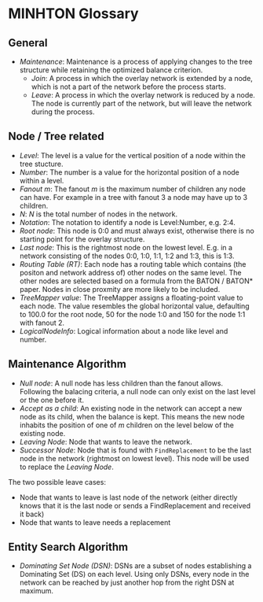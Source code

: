 # MINHTON Glossary

## General

- *Maintenance*: Maintenance is a process of applying changes to the tree structure while retaining the optimized balance criterion.
    - *Join*: A process in which the overlay network is extended by a node, which is not a part of the network before the process starts.
    - *Leave*: A process in which the overlay network is reduced by a node. The node is currently part of the network, but will leave the network during the process.
<!--- Entity Search: ...
- Swapping: ...-->

## Node / Tree related

- *Level*: The level is a value for the vertical position of a node within the tree stucture.
- *Number*: The number is a value for the horizontal position of a node within a level.
- *Fanout m*: The fanout *m* is the maximum number of children any node can have. For example in a tree with fanout 3 a node may have up to 3 children.
- *N*: *N* is the total number of nodes in the network.
- *Notation*: The notation to identify a node is Level:Number, e.g. 2:4.
- *Root node*: This node is 0:0 and must always exist, otherwise there is no starting point for the overlay structure.
- *Last node*: This is the rightmost node on the lowest level. E.g. in a network consisting of the nodes 0:0, 1:0, 1:1, 1:2 and 1:3, this is 1:3.
- *Routing Table (RT)*: Each node has a routing table which contains (the positon and network address of) other nodes on the same level. The other nodes are selected based on a formula from the BATON / BATON\* paper. Nodes in close proxmity are more likely to be included.
- *TreeMapper value*: The TreeMapper assigns a floating-point value to each node. The value resembles the global horizontal value, defaulting to 100.0 for the root node, 50 for the node 1:0 and 150 for the node 1:1 with fanout 2.
- *LogicalNodeInfo*: Logical information about a node like level and number.

## Maintenance Algorithm

- *Null node*: A null node has less children than the fanout allows. Following the balacing criteria, a null node can only exist on the last level or the one before it.
- *Accept as a child*: An existing node in the network can accept a new node as its child, when the balance is kept. This means the new node inhabits the position of one of *m* children on the level below of the existing node.
- *Leaving Node*: Node that wants to leave the network.
- *Successor Node*: Node that is found with ``FindReplacement`` to be the last node in the network (rightmost on lowest level). This node will be used to replace the *Leaving Node*.

The two possible leave cases:

- Node that wants to leave is last node of the network (either directly knows that it is the last node or sends a FindReplacement and received it back)
- Node that wants to leave needs a replacement

## Entity Search Algorithm

- *Dominating Set Node (DSN)*: DSNs are a subset of nodes establishing a Dominating Set (DS) on each level. Using only DSNs, every node in the network can be reached by just another hop from the right DSN at maximum.
